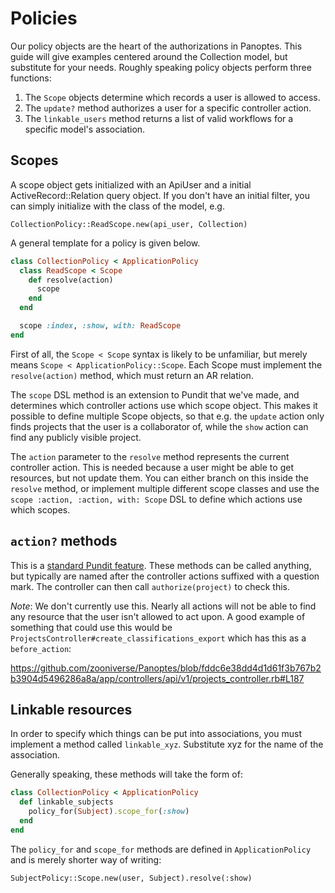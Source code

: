 # Policies

Our policy objects are the heart of the authorizations in Panoptes. This guide
will give examples centered around the Collection model, but substitute for
your needs. Roughly speaking policy objects perform three functions:

1. The `Scope` objects determine which records a user is allowed to access.
2. The `update?` method authorizes a user for a specific controller action.
3. The `linkable_users` method returns a list of valid workflows for a
   specific model's association.

## Scopes

A scope object gets initialized with an ApiUser and a initial
ActiveRecord::Relation query object. If you don't have an initial filter, you
can simply initialize with the class of the model, e.g.

    CollectionPolicy::ReadScope.new(api_user, Collection)

A general template for a policy is given below.

```ruby
class CollectionPolicy < ApplicationPolicy
  class ReadScope < Scope
    def resolve(action)
      scope
    end
  end

  scope :index, :show, with: ReadScope
end
```

First of all, the `Scope < Scope` syntax is likely to be unfamiliar, but merely
means `Scope < ApplicationPolicy::Scope`. Each Scope must implement the
`resolve(action)` method, which must return an AR relation.

The `scope` DSL method is an extension to Pundit that we've made, and
determines which controller actions use which scope object. This makes it
possible to define multiple Scope objects, so that e.g. the `update` action
only finds projects that the user is a collaborator of, while the `show` action
can find any publicly visible project.

The `action` parameter to the `resolve` method represents the current
controller action. This is needed because a user might be able to get
resources, but not update them. You can either branch on this inside the
`resolve` method, or implement multiple different scope classes and use the
`scope :action, :action, with: Scope` DSL to define which actions use which
scopes.

## `action?` methods

This is a [standard Pundit feature](https://github.com/varvet/pundit#policies).
These methods can be called anything, but typically are named after the
controller actions suffixed with a question mark. The controller can then call
`authorize(project)` to check this.

*Note*: We don't currently use this. Nearly all actions will not be able to find
any resource that the user isn't allowed to act upon. A good example of something
that could use this would be `ProjectsController#create_classifications_export`
which has this as a `before_action`:

https://github.com/zooniverse/Panoptes/blob/fddc6e38dd4d1d61f3b767b2b3904d5496286a8a/app/controllers/api/v1/projects_controller.rb#L187

## Linkable resources

In order to specify which things can be put into associations, you must
implement a method called `linkable_xyz`. Substitute xyz for the name of
the association.

Generally speaking, these methods will take the form of:

```ruby
class CollectionPolicy < ApplicationPolicy
  def linkable_subjects
    policy_for(Subject).scope_for(:show)
  end
end
```

The `policy_for` and `scope_for` methods are defined in `ApplicationPolicy` and
is merely shorter way of writing:

    SubjectPolicy::Scope.new(user, Subject).resolve(:show)
